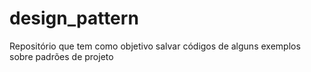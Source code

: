 # design_pattern
Repositório que tem como objetivo salvar códigos de alguns exemplos sobre padrões de projeto
